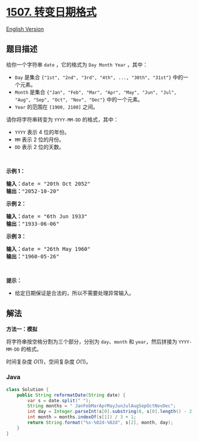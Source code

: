 # [1507. 转变日期格式](https://leetcode.cn/problems/reformat-date)

[English Version](/solution/1500-1599/1507.Reformat%20Date/README_EN.md)

## 题目描述

<p>给你一个字符串&nbsp;<code>date</code>&nbsp;，它的格式为&nbsp;<code>Day Month Year</code>&nbsp;，其中：</p>

<ul>
	<li><code>Day</code>&nbsp;是集合&nbsp;<code>{&quot;1st&quot;, &quot;2nd&quot;, &quot;3rd&quot;, &quot;4th&quot;, ..., &quot;30th&quot;, &quot;31st&quot;}</code>&nbsp;中的一个元素。</li>
	<li><code>Month</code>&nbsp;是集合&nbsp;<code>{&quot;Jan&quot;, &quot;Feb&quot;, &quot;Mar&quot;, &quot;Apr&quot;, &quot;May&quot;, &quot;Jun&quot;, &quot;Jul&quot;, &quot;Aug&quot;, &quot;Sep&quot;, &quot;Oct&quot;, &quot;Nov&quot;, &quot;Dec&quot;}</code>&nbsp;中的一个元素。</li>
	<li><code>Year</code>&nbsp;的范围在 ​<code>[1900, 2100]</code>&nbsp;之间。</li>
</ul>

<p>请你将字符串转变为&nbsp;<code>YYYY-MM-DD</code>&nbsp;的格式，其中：</p>

<ul>
	<li><code>YYYY</code>&nbsp;表示 4 位的年份。</li>
	<li><code>MM</code>&nbsp;表示 2 位的月份。</li>
	<li><code>DD</code>&nbsp;表示 2 位的天数。</li>
</ul>

<p>&nbsp;</p>

<p><strong>示例 1：</strong></p>

<pre><strong>输入：</strong>date = &quot;20th Oct 2052&quot;
<strong>输出：</strong>&quot;2052-10-20&quot;
</pre>

<p><strong>示例 2：</strong></p>

<pre><strong>输入：</strong>date = &quot;6th Jun 1933&quot;
<strong>输出：</strong>&quot;1933-06-06&quot;
</pre>

<p><strong>示例 3：</strong></p>

<pre><strong>输入：</strong>date = &quot;26th May 1960&quot;
<strong>输出：</strong>&quot;1960-05-26&quot;
</pre>

<p>&nbsp;</p>

<p><strong>提示：</strong></p>

<ul>
	<li>给定日期保证是合法的，所以不需要处理异常输入。</li>
</ul>

## 解法

**方法一：模拟**

将字符串按空格分割为三个部分，分别为 `day`、`month` 和 `year`，然后拼接为 `YYYY-MM-DD` 的格式。

时间复杂度 $O(1)$，空间复杂度 $O(1)$。

### **Java**

```java
class Solution {
    public String reformatDate(String date) {
        var s = date.split(" ");
        String months = " JanFebMarAprMayJunJulAugSepOctNovDec";
        int day = Integer.parseInt(s[0].substring(0, s[0].length() - 2));
        int month = months.indexOf(s[1]) / 3 + 1;
        return String.format("%s-%02d-%02d", s[2], month, day);
    }
}
```
